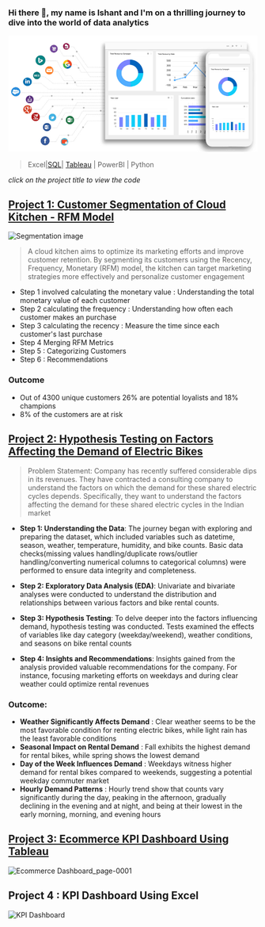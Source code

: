 ### Hi there 👋, my name is Ishant and I'm on a thrilling journey to dive into the world of data analytics
![](1671108497577.gif)



> Excel|[SQL](https://github.com/ishantinsights/ishantinsights.github.io/blob/7a75ee8b6ecb6d524e37ae59cce0b982fb2eebbf/sql%20advanced%20hackerrank.JPG)| [Tableau](https://github.com/ishantinsights/ishantinsights.github.io/blob/623c52a9523aff46be6e97a414340cd6bd6115f6/Tableau%20Desktop%20Specialist%20certificate.pdf) | PowerBI | Python

*click on the project title to view the code*
##  [Project 1: Customer Segmentation of Cloud Kitchen - RFM Model](https://github.com/ishantinsights/Customer-Segmentation/blob/4fa2f776e4e2eb6b626c8c0e0dc6492385393c9b/Customer_Segmentation.ipynb)
![Segmentation image](https://github.com/user-attachments/assets/8aad7aed-3420-4916-a091-0fe045caf623)

> A cloud kitchen aims to optimize its marketing efforts and improve customer retention. By segmenting its customers using the Recency, Frequency, Monetary (RFM) model, the kitchen can target marketing strategies more effectively and personalize customer engagement

- Step 1 involved calculating the monetary value : Understanding the total monetary value of each customer
- Step 2 calculating the frequency : Understanding how often each customer makes an purchase
- Step 3 calculating the recency : Measure the time since each customer's last purchase
- Step 4 Merging RFM Metrics
- Step 5 : Categorizing Customers
- Step 6 : Recommendations

### Outcome
- Out of 4300 unique customers 26% are potential loyalists and 18% champions
- 8% of the customers are at risk

##  [Project 2: Hypothesis Testing on Factors Affecting the Demand of Electric Bikes](https://github.com/ishantinsights/hypothesis-testing/blob/302ae9e230b98d4b18ecc1c16eab8751529181c8/Electric_Bike_Hypothesis_testing.ipynb)

> Problem Statement: Company has recently suffered considerable dips in its revenues. They have contracted a consulting company to understand the factors on which the demand for these shared electric cycles depends. Specifically, they want to understand the factors affecting the demand for these shared electric cycles in the Indian market

- **Step 1: Understanding the Data**: The journey began with exploring and preparing the dataset, which included variables such as datetime, season, weather, temperature, humidity, and bike counts. Basic data checks(missing values handling/duplicate rows/outlier handling/converting numerical columns to categorical columns) were performed to ensure data integrity and completeness.

- **Step 2: Exploratory Data Analysis (EDA)**: Univariate and bivariate analyses were conducted to understand the distribution and relationships between various factors and bike rental counts.

- **Step 3: Hypothesis Testing**: To delve deeper into the factors influencing demand, hypothesis testing was conducted. Tests examined the effects of variables like day category (weekday/weekend), weather conditions, and seasons on bike rental counts

- **Step 4: Insights and Recommendations**: Insights gained from the analysis provided valuable recommendations for the company. For instance, focusing marketing efforts on weekdays and during clear weather could optimize rental revenues
  
### Outcome: 
- **Weather Significantly Affects Demand** : Clear weather seems to be the most favorable condition for renting electric bikes, while light rain has the least favorable conditions
- **Seasonal Impact on Rental Demand** : Fall exhibits the highest demand for rental bikes, while spring shows the lowest demand
- **Day of the Week Influences Demand** : Weekdays witness higher demand for rental bikes compared to weekends, suggesting a potential weekday commuter market
- **Hourly Demand Patterns** : Hourly trend show that counts vary significantly during the day, peaking in the afternoon, gradually declining in the evening and at night, and being at their lowest in the early morning, morning, and evening hours

## [Project 3: Ecommerce KPI Dashboard Using Tableau](https://public.tableau.com/app/profile/ishant.kamra/viz/SuperStoreDashboard_17016337291000/Dashboard1)





![Ecommerce Dashboard_page-0001](https://github.com/user-attachments/assets/adf6de65-f9e6-4b73-a7e6-427993d556da)

## Project 4 : KPI Dashboard Using Excel





![KPI Dashboard ](https://github.com/user-attachments/assets/a9988ccc-935b-4cba-aeb7-c4053082f246)





